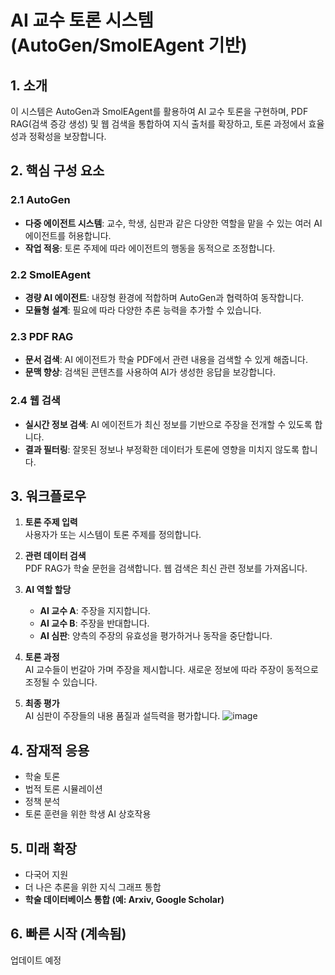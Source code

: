 # AI 교수 토론 시스템 (AutoGen/SmolEAgent 기반)

## 1. 소개
이 시스템은 AutoGen과 SmolEAgent를 활용하여 AI 교수 토론을 구현하며, PDF RAG(검색 증강 생성) 및 웹 검색을 통합하여 지식 출처를 확장하고, 토론 과정에서 효율성과 정확성을 보장합니다.

## 2. 핵심 구성 요소

### 2.1 AutoGen
- **다중 에이전트 시스템**: 교수, 학생, 심판과 같은 다양한 역할을 맡을 수 있는 여러 AI 에이전트를 허용합니다.
- **작업 적응**: 토론 주제에 따라 에이전트의 행동을 동적으로 조정합니다.

### 2.2 SmolEAgent
- **경량 AI 에이전트**: 내장형 환경에 적합하며 AutoGen과 협력하여 동작합니다.
- **모듈형 설계**: 필요에 따라 다양한 추론 능력을 추가할 수 있습니다.

### 2.3 PDF RAG
- **문서 검색**: AI 에이전트가 학술 PDF에서 관련 내용을 검색할 수 있게 해줍니다.
- **문맥 향상**: 검색된 콘텐츠를 사용하여 AI가 생성한 응답을 보강합니다.

### 2.4 웹 검색
- **실시간 정보 검색**: AI 에이전트가 최신 정보를 기반으로 주장을 전개할 수 있도록 합니다.
- **결과 필터링**: 잘못된 정보나 부정확한 데이터가 토론에 영향을 미치지 않도록 합니다.

## 3. 워크플로우

1. **토론 주제 입력**  
   사용자가 또는 시스템이 토론 주제를 정의합니다.

2. **관련 데이터 검색**  
   PDF RAG가 학술 문헌을 검색합니다. 웹 검색은 최신 관련 정보를 가져옵니다.

3. **AI 역할 할당**  
   - **AI 교수 A**: 주장을 지지합니다.
   - **AI 교수 B**: 주장을 반대합니다.
   - **AI 심판**: 양측의 주장의 유효성을 평가하거나 동작을 중단합니다.

4. **토론 과정**  
   AI 교수들이 번갈아 가며 주장을 제시합니다. 새로운 정보에 따라 주장이 동적으로 조정될 수 있습니다.

5. **최종 평가**  
   AI 심판이 주장들의 내용 품질과 설득력을 평가합니다.
![image](https://github.com/user-attachments/assets/d3c3f548-2f9f-44a2-9237-4f2b200a3b2a)

## 4. 잠재적 응용
- 학술 토론
- 법적 토론 시뮬레이션
- 정책 분석
- 토론 훈련을 위한 학생 AI 상호작용

## 5. 미래 확장
- 다국어 지원
- 더 나은 추론을 위한 지식 그래프 통합
- **학술 데이터베이스 통합 (예: Arxiv, Google Scholar)**

## 6. 빠른 시작 (계속됨)  
업데이트 예정
